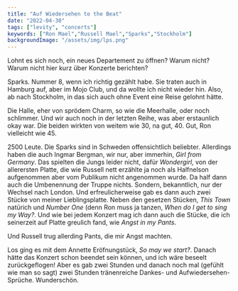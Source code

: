 ```yaml
---
title: "Auf Wiedersehen to the Beat"
date: "2022-04-30"
tags: ["levity", "concerts"]
keywords: ["Ron Mael","Russell Mael","Sparks","Stockholm"]
backgroundImage: "/assets/img/lps.png"
---
```

Lohnt es sich noch, ein neues Departement zu öffnen? Warum nicht? Warum nicht hier kurz über Konzerte berichten?

Sparks. Nummer 8, wenn ich richtig gezählt habe. Sie traten auch in Hamburg auf, aber im Mojo Club, und da wollte ich nicht wieder hin. Also, ab nach Stockholm, in das sich auch ohne Event eine Reise gelohnt hätte.

Die Halle, eher von sprödem Charm, so wie die Meerhalle, oder noch schlimmer. Und wir auch noch in der letzten Reihe, was aber erstaunlich okay war. Die beiden wirkten von weitem wie 30, na gut, 40. Gut, Ron vielleicht wie 45.

 2500 Leute. Die Sparks sind in Schweden offensichtlich beliebter. Allerdings haben die auch Ingmar Bergman, wir nur, aber immerhin, <i>Girl from Germany</i>. Das spielten die Jungs leider nicht, dafür <i>Wondergirl</i>, von der allerersten Platte, die wie Russell nett erzählte ja noch als Halfnelson aufgenommen aber vom Publikum nicht angenommen wurde. Da half dann auch die Umbenennung der Truppe nichts. Sondern, bekanntlich, nur der Wechsel nach London. Und erfreulicherweise gab es dann auch zwei Stücke von meiner Lieblingsplatte. Neben den gesetzen Stücken, <i>This Town</i> natürich und <i>Number One</i> (denn Ron muss ja tanzen, <i>When do I get to sing my Way?</i>. Und wie bei jedem Konzert mag ich dann auch die Stücke, die ich seinerzeit auf Platte greulich fand, wie <i>Angst in my Pants</i>.

Und Russell trug allerding Pants, die mir Angst machten. 

Los ging es mit dem Annette Eröfnungstück, <i>So may we start?</i>. Danach hätte das Konzert schon beendet sein können, und ich wäre beseelt zurückgeflogen! Aber es gab zwei Stunden und danach noch mal (gefühlt wie man so sagt) zwei Stunden tränenreiche Dankes- und Aufwiedersehen-Sprüche. Wunderschön.


